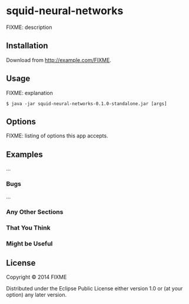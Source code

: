 # squid-neural-networks

FIXME: description

## Installation

Download from http://example.com/FIXME.

## Usage

FIXME: explanation

    $ java -jar squid-neural-networks-0.1.0-standalone.jar [args]

## Options

FIXME: listing of options this app accepts.

## Examples

...

### Bugs

...

### Any Other Sections
### That You Think
### Might be Useful

## License

Copyright © 2014 FIXME

Distributed under the Eclipse Public License either version 1.0 or (at
your option) any later version.
